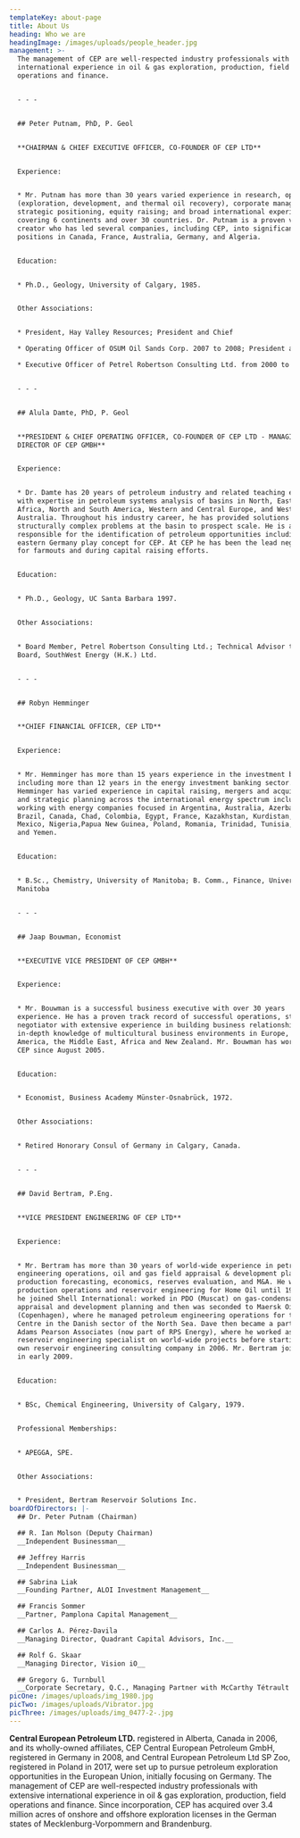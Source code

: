 ```yaml
---
templateKey: about-page
title: About Us
heading: Who we are
headingImage: /images/uploads/people_header.jpg
management: >-
  The management of CEP are well-respected industry professionals with extensive
  international experience in oil & gas exploration, production, field
  operations and finance.  


  - - -


  ## Peter Putnam, PhD, P. Geol


  **CHAIRMAN & CHIEF EXECUTIVE OFFICER, CO-FOUNDER OF CEP LTD**


  Experience:


  * Mr. Putnam has more than 30 years varied experience in research, operations
  (exploration, development, and thermal oil recovery), corporate management,
  strategic positioning, equity raising; and broad international experience
  covering 6 continents and over 30 countries. Dr. Putnam is a proven value
  creator who has led several companies, including CEP, into significant land
  positions in Canada, France, Australia, Germany, and Algeria.


  Education:


  * Ph.D., Geology, University of Calgary, 1985.


  Other Associations:


  * President, Hay Valley Resources; President and Chief

  * Operating Officer of OSUM Oil Sands Corp. 2007 to 2008; President and Chief

  * Executive Officer of Petrel Robertson Consulting Ltd. from 2000 to 2006.


  - - -


  ## Alula Damte, PhD, P. Geol


  **PRESIDENT & CHIEF OPERATING OFFICER, CO-FOUNDER OF CEP LTD - MANAGING
  DIRECTOR OF CEP GMBH**


  Experience:


  * Dr. Damte has 20 years of petroleum industry and related teaching experience
  with expertise in petroleum systems analysis of basins in North, East and West
  Africa, North and South America, Western and Central Europe, and Western
  Australia. Throughout his industry career, he has provided solutions to
  structurally complex problems at the basin to prospect scale. He is also
  responsible for the identification of petroleum opportunities including the
  eastern Germany play concept for CEP. At CEP he has been the lead negotiator
  for farmouts and during capital raising efforts.


  Education:


  * Ph.D., Geology, UC Santa Barbara 1997.


  Other Associations:


  * Board Member, Petrel Robertson Consulting Ltd.; Technical Advisor to the
  Board, SouthWest Energy (H.K.) Ltd.


  - - -


  ## Robyn Hemminger


  **CHIEF FINANCIAL OFFICER, CEP LTD**


  Experience:


  * Mr. Hemminger has more than 15 years experience in the investment business
  including more than 12 years in the energy investment banking sector.  Mr.
  Hemminger has varied experience in capital raising, mergers and acquisitions
  and strategic planning across the international energy spectrum including
  working with energy companies focused in Argentina, Australia, Azerbaijan,
  Brazil, Canada, Chad, Colombia, Egypt, France, Kazakhstan, Kurdistan, Libya,
  Mexico, Nigeria,Papua New Guinea, Poland, Romania, Trinidad, Tunisia, Turkey
  and Yemen.


  Education:


  * B.Sc., Chemistry, University of Manitoba; B. Comm., Finance, University of
  Manitoba


  - - -


  ## Jaap Bouwman, Economist


  **EXECUTIVE VICE PRESIDENT OF CEP GMBH**


  Experience:


  * Mr. Bouwman is a successful business executive with over 30 years
  experience. He has a proven track record of successful operations, strong
  negotiator with extensive experience in building business relationships, with
  in-depth knowledge of multicultural business environments in Europe, North
  America, the Middle East, Africa and New Zealand. Mr. Bouwman has worked with
  CEP since August 2005.


  Education:


  * Economist, Business Academy Münster-Osnabrück, 1972.


  Other Associations:


  * Retired Honorary Consul of Germany in Calgary, Canada.


  - - -


  ## David Bertram, P.Eng.


  **VICE PRESIDENT ENGINEERING OF CEP LTD**


  Experience:


  * Mr. Bertram has more than 30 years of world-wide experience in petroleum
  engineering operations, oil and gas field appraisal & development planning,
  production forecasting, economics, reserves evaluation, and M&A. He worked in
  production operations and reservoir engineering for Home Oil until 1992, when
  he joined Shell International: worked in PDO (Muscat) on gas-condensate field
  appraisal and development planning and then was seconded to Maersk Oil
  (Copenhagen), where he managed petroleum engineering operations for the Tyra
  Centre in the Danish sector of the North Sea. Dave then became a partner in
  Adams Pearson Associates (now part of RPS Energy), where he worked as a
  reservoir engineering specialist on world-wide projects before starting his
  own reservoir engineering consulting company in 2006. Mr. Bertram joined CEP
  in early 2009.


  Education:


  * BSc, Chemical Engineering, University of Calgary, 1979.


  Professional Memberships:


  * APEGGA, SPE.


  Other Associations:


  * President, Bertram Reservoir Solutions Inc.
boardOfDirectors: |-
  ## Dr. Peter Putnam (Chairman)

  ## R. Ian Molson (Deputy Chairman)
  __Independent Businessman__

  ## Jeffrey Harris
  __Independent Businessman__

  ## Sabrina Liak
  __Founding Partner, ALOI Investment Management__

  ## Francis Sommer
  __Partner, Pamplona Capital Management__

  ## Carlos A. Pérez-Davila
  __Managing Director, Quadrant Capital Advisors, Inc.__

  ## Rolf G. Skaar
  __Managing Director, Vision iO__

  ## Gregory G. Turnbull
  __Corporate Secretary, Q.C., Managing Partner with McCarthy Tétrault LLp__
picOne: /images/uploads/img_1980.jpg
picTwo: /images/uploads/Vibrator.jpg
picThree: /images/uploads/img_0477-2-.jpg
---
```


**Central European Petroleum LTD.** registered in Alberta, Canada in 2006, and its wholly-owned affiliates, CEP Central European Petroleum GmbH, registered in Germany in 2008, and Central European Petroleum Ltd SP Zoo, registered in Poland in 2017, were set up to pursue petroleum exploration opportunities in the European Union, initially focusing on Germany. The management of CEP are well-respected industry professionals with extensive international experience in oil & gas exploration, production, field operations and finance. Since incorporation, CEP has acquired over 3.4 million acres of onshore and offshore exploration licenses in the German states of Mecklenburg-Vorpommern and Brandenburg.
